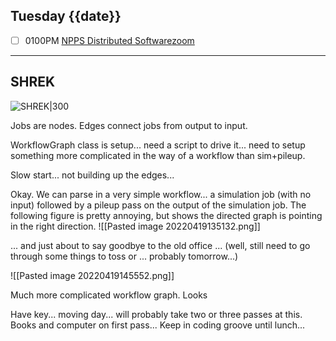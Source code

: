 ## Tuesday {{date}}

- [ ] 0100PM [NPPS Distributed Software](https://docs.google.com/document/d/1L8DAzhCwpVoRM_WptpZFKqJev4-odk4xDl5rDK6JMYs/edit#heading=h.d6jxgv7ina59)[zoom](https://bnl.zoomgov.com/j/16157150845?pwd=NXNqTi9ZWEFBKzYwRXQ5U3NXU1dBZz09)

-----------------------------------------------------------

SHREK
---

![SHREK|300](https://lh4.googleusercontent.com/G5w4P1uwUYpU-ObA8T3fDdm27jEm66IxTQ-sHTB8_LGZQbZpQK4xGBMeMpDTHxCBIPt9_vnBkuWdjTYcaTGBhjLEMC4giqNX_YLv9d5RR6G4mJgOiw9O9e1q4l-GcA1dZMVp1Nl-) 

Jobs are nodes.  Edges connect jobs from output to input.

WorkflowGraph class is setup... need a script to drive it... need to setup something more complicated in the way of a workflow than sim+pileup.

Slow start... not building up the edges...  

Okay.  We can parse in a very simple workflow... a simulation job (with no input) followed by a pileup pass on the output of the simulation job.  The following figure is pretty annoying, but shows the directed graph is pointing in the right direction.
![[Pasted image 20220419135132.png]]

... and just about to say goodbye to the old office ... (well, still need to go through some things to toss or ... probably tomorrow...)

![[Pasted image 20220419145552.png]]

Much more complicated workflow graph.  Looks 

Have key... moving day... will probably take two or three passes at this.  Books and computer on first pass...  Keep in coding groove until lunch...
